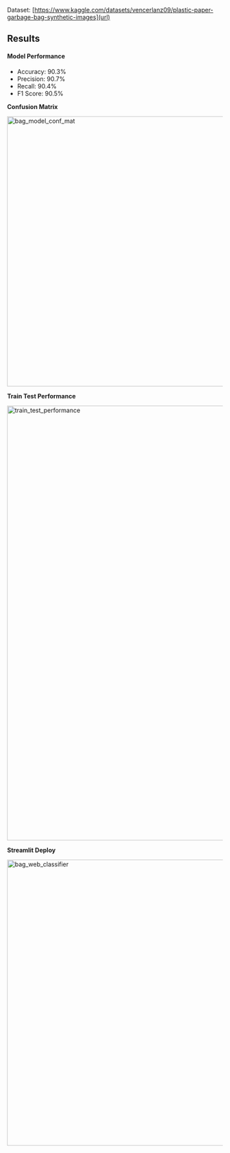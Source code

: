 
Dataset: [https://www.kaggle.com/datasets/vencerlanz09/plastic-paper-garbage-bag-synthetic-images](url)

## Results
#### Model Performance
- Accuracy: 90.3%
- Precision: 90.7%
- Recall: 90.4%
- F1 Score: 90.5%

**Confusion Matrix**

<img width="630" alt="bag_model_conf_mat" src="https://github.com/user-attachments/assets/934168d9-0565-4d60-9b67-2757bf255f8b">

**Train Test Performance**

<img width="1014" alt="train_test_performance" src="https://github.com/user-attachments/assets/ec6424b4-57e7-42ab-be23-480ce78fd77d">

**Streamlit Deploy**

<img width="667" alt="bag_web_classifier" src="https://github.com/user-attachments/assets/4f2930b9-f207-4e31-b5fa-42e97fef470c">
